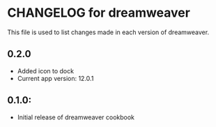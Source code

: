 # CHANGELOG for dreamweaver

This file is used to list changes made in each version of dreamweaver.

## 0.2.0

* Added icon to dock
* Current app version: 12.0.1

## 0.1.0:

* Initial release of dreamweaver cookbook
